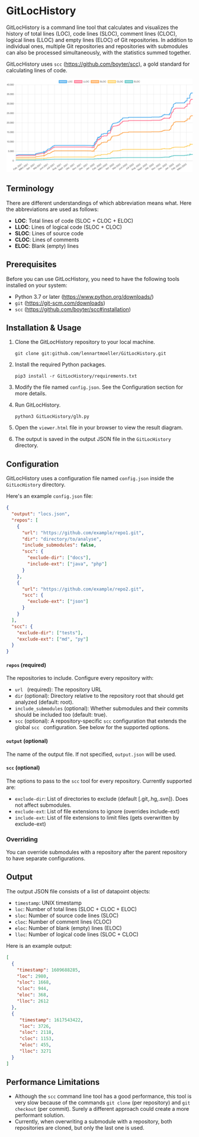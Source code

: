 # GitLocHistory

GitLocHistory is a command line tool that calculates and visualizes the history of total lines (LOC), code lines (SLOC), comment lines (CLOC), logical lines (LLOC) and empty lines (ELOC) of Git repositories. In addition to individual ones, multiple Git repositories and repositories with submodules can also be processed simultaneously, with the statistics summed together.

GitLocHistory uses `scc` (https://github.com/boyter/scc), a gold standard for calculating lines of code.

![Demo Diagram](assets/demo-diagram.png)


## Terminology

There are different understandings of which abbreviation means what. Here the abbreviations are used as follows:

- **LOC**: Total lines of code (SLOC + CLOC + ELOC)
- **LLOC**: Lines of logical code (SLOC + CLOC)
- **SLOC**: Lines of source code
- **CLOC**: Lines of comments
- **ELOC**: Blank (empty) lines


## Prerequisites

Before you can use GitLocHistory, you need to have the following tools installed on your system:

- Python 3.7 or later (https://www.python.org/downloads/)
- `git` (https://git-scm.com/downloads)
- `scc` (https://github.com/boyter/scc#installation)



## Installation & Usage

1. Clone the GitLocHistory repository to your local machine.
   ```shell
   git clone git:github.com/lennartmoeller/GitLocHistory.git
   ```

2. Install the required Python packages.
   ```shell
   pip3 install -r GitLocHistory/requirements.txt
   ```

3. Modify the file named `config.json`. See the Configuration section for more details.

4. Run GitLocHistory.
   ```shell
   python3 GitLocHistory/glh.py
   ```

5. Open the `viewer.html` file in your browser to view the result diagram.

6. The output is saved in the output JSON file in the `GitLocHistory` directory.



## Configuration

GitLocHistory uses a configuration file named `config.json` inside the `GitLocHistory` directory.

Here's an example `config.json` file:

```json
{
  "output": "locs.json",
  "repos": [
    {
      "url": "https://github.com/example/repo1.git",
      "dir": "directory/to/analyse",
      "include_submodules": false,
      "scc": {
        "exclude-dir": ["docs"],
        "include-ext": ["java", "php"]
      }
    },
    {
      "url": "https://github.com/example/repo2.git",
      "scc": {
        "exclude-ext": ["json"]
      }
    }
  ],
  "scc": {
    "exclude-dir": ["tests"],
    "exclude-ext": ["md", "py"]
  }
}

```

#### `repos` (required)

The repositories to include. Configure every repository with:

- `url ` (required): The repository URL 
- `dir` (optional): Directory relative to the repository root that should get analyzed (default: root).
- `include_submodules` (optional): Whether submodules and their commits should be included too (default: true).
- `scc` (optional): A repository-specific `scc` configuration that extends the global `scc ` configuration. See below for the supported options.

#### `output` (optional)

The name of the output file. If not specified, `output.json` will be used.

#### `scc` (optional)

The options to pass to the `scc` tool for every repository. Currently supported are:

- `exclude-dir`: List of directories to exclude (default [.git,.hg,.svn]). Does not affect submodules.
- `exclude-ext`: List of file extensions to ignore (overrides include-ext)
- `include-ext`: List of file extensions to limit files (gets overwritten by exclude-ext)



### Overriding

You can override submodules with a repository after the parent repository to have separate configurations.



## Output

The output JSON file consists of a list of datapoint objects:

- `timestamp`: UNIX timestamp
- `loc`: Number of total lines (SLOC + CLOC + ELOC)
- `sloc`: Number of source code lines (SLOC)
- `cloc`: Number of comment lines (CLOC)
- `eloc`: Number of blank (empty) lines (ELOC)
- `lloc`: Number of logical code lines (SLOC + CLOC)

Here is an example output:

```json
[
  {
    "timestamp": 1609688285,
    "loc": 2980,
    "sloc": 1668,
    "cloc": 944,
    "eloc": 368,
    "lloc": 2612
  },
  {
     "timestamp": 1617543422,
     "loc": 3726,
     "sloc": 2118,
     "cloc": 1153,
     "eloc": 455,
     "lloc": 3271
  }
]
```



## Performance Limitations

- Although the `scc` command line tool has a good performance, this tool is very slow because of the commands `git clone` (per repository) and `git checkout` (per commit). Surely a different approach could create a more performant solution.
- Currently, when overwriting a submodule with a repository, both repositories are cloned, but only the last one is used.

